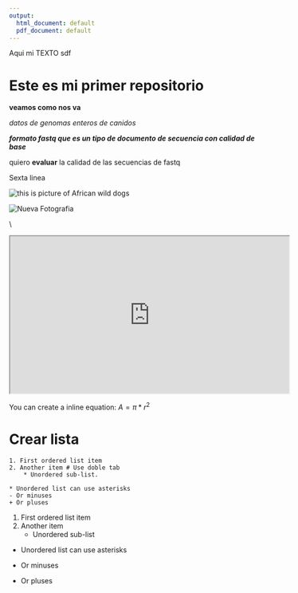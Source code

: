 ```yaml
---
output:
  html_document: default
  pdf_document: default
---
```


Aqui mi TEXTO sdf


# Este es mi primer repositorio

**veamos como nos va**

*datos de genomas enteros de canidos*

***formato fastq que es un tipo de documento de secuencia con calidad de base***

 quiero **evaluar** la calidad de las secuencias de fastq 

 Sexta linea

![this is picture of African wild dogs](/Users/dechavezv/Desktop/wild-dog.jpg)  


![Nueva Fotografia](https://d2jx2rerrg6sh3.cloudfront.net/image-handler/ts/20221108072531/ri/1350/src/images/news/ImageForNews_730480_16679535270477610.jpg)



\   
<iframe src="https://www.youtube.com/embed/DAflT-GTMk4?si=0hDi9yTkFx-Pgq20&amp"data-external= "1" width="560" height="315"> </iframe> 


You can create a inline equation: $A = \pi*r^{2}$

# Crear lista

```
1. First ordered list item
2. Another item # Use doble tab  
	* Unordered sub-list.
  
* Unordered list can use asterisks
- Or minuses
+ Or pluses
```

1. First ordered list item
2. Another item
    + Unordered sub-list

* Unordered list can use asterisks
- Or minuses
+ Or pluses




